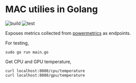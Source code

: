 MAC utilies in Golang
=====================
![build](https://github.com/abhi-g80/gomac/actions/workflows/build.yml/badge.svg)
![test](https://github.com/abhi-g80/gomac/actions/workflows/test.yml/badge.svg)

Exposes metrics collected from [powermetrics](https://www.unix.com/man-page/osx/1/powermetrics/) as endpoints.

For testing,

    sudo go run main.go

Get CPU and GPU temperature,

    curl localhost:8080/cpu/temperature
    curl localhost:8080/gpu/temperature 

